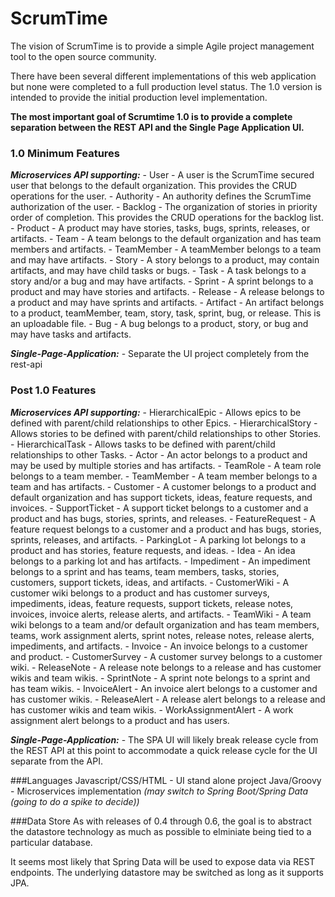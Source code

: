 # ScrumTime

The vision of ScrumTime is to provide a simple Agile project management tool to the open source community.

There have been several different implementations of this web application but none were completed to a full production level status.  The 1.0 version is intended to provide the initial production level implementation.  

**The most important goal of Scrumtime 1.0 is to provide a complete separation between the REST API and the Single Page Application UI.**

### 1.0 Minimum Features
_**Microservices API supporting:**_
    - User - A user is the ScrumTime secured user that belongs to the default organization. This provides the CRUD operations for the user.
    - Authority - An authority defines the ScrumTime authorization of the user.
    - Backlog - The organization of stories in priority order of completion.  This provides the CRUD operations for the backlog list.
    - Product - A product may have stories, tasks, bugs, sprints, releases, or artifacts.
    - Team - A team belongs to the default organization and has team members and artifacts.
    - TeamMember - A teamMember belongs to a team and may have artifacts.
    - Story - A story belongs to a product, may contain artifacts, and may have child tasks or bugs.
    - Task - A task belongs to a story and/or a bug and may have artifacts.
    - Sprint - A sprint belongs to a product and may have stories and artifacts.
    - Release - A release belongs to a product and may have sprints and artifacts.
    - Artifact - An artifact belongs to a product, teamMember, team, story, task, sprint, bug, or release.  This is an uploadable file.
    - Bug - A bug belongs to a product, story, or bug and may have tasks and artifacts.

_**Single-Page-Application:**_
    - Separate the UI project completely from the rest-api

### Post 1.0 Features
_**Microservices API supporting:**_ 
    - HierarchicalEpic - Allows epics to be defined with parent/child relationships to other Epics.
    - HierarchicalStory - Allows stories to be defined with parent/child relationships to other Stories.
    - HierarchicalTask - Allows tasks to be defined with parent/child relationships to other Tasks.
    - Actor - An actor belongs to a product and may be used by multiple stories and has artifacts.
    - TeamRole - A team role belongs to a team member.
    - TeamMember - A team member belongs to a team and has artifacts.
    - Customer - A customer belongs to a product and default organization and has support tickets, ideas, feature requests, and invoices.
    - SupportTicket - A support ticket belongs to a customer and a product and has bugs, stories, sprints, and releases.
    - FeatureRequest - A feature request belongs to a customer and a product and has bugs, stories, sprints, releases, and artifacts.
    - ParkingLot - A parking lot belongs to a product and has stories, feature requests, and ideas.
    - Idea - An idea belongs to a parking lot and has artifacts.
    - Impediment - An impediment belongs to a sprint and has teams, team members, tasks, stories, customers, support tickets, ideas, and artifacts.
    - CustomerWiki - A customer wiki belongs to a product and has customer surveys, impediments, ideas, feature requests, support tickets, release notes, invoices, invoice alerts, release alerts, and artifacts.
    - TeamWiki - A team wiki belongs to a team and/or default organization and has team members, teams, work assignment alerts, sprint notes, release notes, release alerts, impediments, and artifacts.
    - Invoice - An invoice belongs to a customer and product.
    - CustomerSurvey - A customer survey belongs to a customer wiki.
    - ReleaseNote - A release note belongs to a release and has customer wikis and team wikis.
    - SprintNote - A sprint note belongs to a sprint and has team wikis.
    - InvoiceAlert - An invoice alert belongs to a customer and has customer wikis.
    - ReleaseAlert - A release alert belongs to a release and has customer wikis and team wikis.
    - WorkAssignmentAlert - A work assignment alert belongs to a product and has users.

_**Single-Page-Application:**_
    - The SPA UI will likely break release cycle from the REST API at this point to accommodate a quick release cycle for the UI separate from the API.

###Languages
Javascript/CSS/HTML - UI stand alone project
Java/Groovy - Microservices implementation *(may switch to Spring Boot/Spring Data (going to do a spike to decide))*

###Data Store
As with releases of 0.4 through 0.6, the goal is to abstract the datastore technology as much as possible to elminiate being tied to a particular database.

It seems most likely that Spring Data will be used to expose data via REST endpoints.  The underlying datastore may be switched as long as it supports JPA.